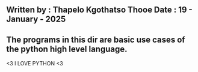 Written by : Thapelo Kgothatso Thooe
Date : 19 - January - 2025
---------------------------------------------------------------------------------------------------------------------
The programs in this dir are basic use cases of the python high level language.
---------------------------------------------------------------------------------------------------------------------
  <3  I LOVE PYTHON <3 
